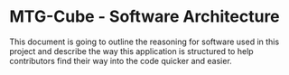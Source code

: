 # MTG-Cube - Software Architecture

This document is going to outline the reasoning for software used in this project and describe the way this application is structured to help contributors find their way into the code quicker and easier.
